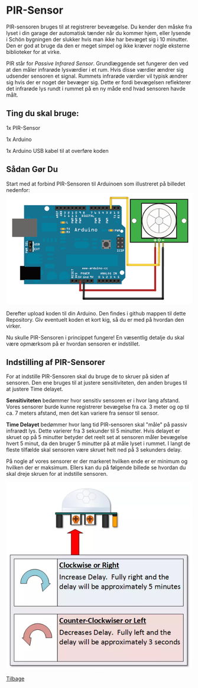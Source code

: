 # PIR-Sensor
PIR-sensoren bruges til at registrerer beveægelse. Du kender den måske fra lyset i din garage der automatisk tænder når du kommer hjem, eller lysende i Schön bygningen der slukker hvis man ikke har bevæget sig i 10 minutter. Den er god at bruge da den er meget simpel og ikke kræver nogle eksterne biblioteker for at virke.

PIR står for _Passive Infrared Sensor_. Grundlæggende set fungerer den ved at den måler infrarøde lysværdier i et rum. Hvis disse værdier ændrer sig udsender sensoren et signal. Rummets infrarøde værdier vil typisk ændrer sig hvis der er noget der bevæger sig. Dette er fordi bevægelsen reflekterer det infrarøde lys rundt i rummet på en ny måde end hvad sensoren havde målt.

## Ting du skal bruge:

1x PIR-Sensor

1x Arduino

1x Arduino USB kabel til at overføre koden

## Sådan Gør Du
Start med at forbind PIR-Sensoren til Arduinoen som illustreret på billedet nedenfor:
![alt text](https://github.com/DDlabAU/INFRARED-Kommunikation/blob/master/F3RGAAZH1YOHOOM.MEDIUM.gif)

Derefter upload koden til din Arduino. Den findes i github mappen til dette Repository. Giv eventuelt koden et kort kig, så du er med på hvordan den virker. 

Nu skulle PIR-Sensoren i princippet fungere! En væsentlig detalje du skal være opmærksom på er hvordan sensoren er indstillet.

## Indstilling af PIR-Sensorer
For at indstille PIR-Sensoren skal du bruge de to skruer på siden af sensoren. Den ene bruges til at justere sensitiviteten, den anden bruges til at justere Time delayet. 

**Sensitiviteten** bedømmer hvor sensitiv sensoren er i hvor lang afstand. Vores sensorer burde kunne registrerer bevægelse fra ca. 3 meter og op til ca. 7 meters afstand, men det kan variere fra sensor til sensor.

**Time Delayet** bedømmer hvor lang tid PIR-sensoren skal "måle" på passiv infrarødt lys. Dette varierer fra 3 sekunder til 5 minutter. 
Hvis delayet er skruet op på 5 minutter betyder det reelt set at sensoren måler bevægelse hvert 5 minut, da den bruger 5 minutter på at måle lyset i rummet. I langt de fleste tilfælde skal sensoren være skruet helt ned på 3 sekunders delay.

På nogle af vores sensorer er der markeret hvilken ende er er minimum og hvilken der er maksimum. Ellers kan du på følgende billede se hvordan du skal dreje skruen for at indstille sensoren. 

![alt text](https://github.com/DDlabAU/INFRARED-Kommunikation/blob/master/PIR.PNG)




[Tilbage](README.md)
